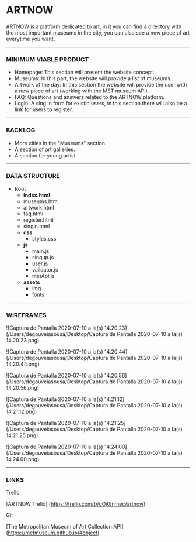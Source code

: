 # ARTNOW 

ARTNOW is a platform dedicated to art, in it you can find a directory with the most important museums in the city, you can also see a new piece of art everytime you want.

---

### MINIMUM VIABLE PRODUCT

- Homepage: This section will present the website concept.
- Museums: In this part, the website will provide a list of museums.
- Artwork of the day: In this section the website will provide the user with a new piece of art (working with the MET museum API).
- FAQ: Questions and answers related to the ARTNOW platform.
- Login: A sing in form for existin users, in this section there will also be a link for users to register.

***

### BACKLOG 

- More cities in the "Museums" section.
- A section of art galleries.
- A section for young artist. 

***

### DATA STRUCTURE

- Root
  * **index.html**
  * museums.html
  * artwork.html
  * faq.html
  * register.html
  * singin.html
  * **css**
    * styles.css
  * **js**
    * main.js
    * singup.js
    * user.js
    * validator.js
    * metApi.js
  * **assets**
    * img
    * fonts

-----

### WIREFRAMES

![Captura de Pantalla 2020-07-10 a la(s) 14.20.23](/Users/degouveiasousa/Desktop/Captura de Pantalla 2020-07-10 a la(s) 14.20.23.png)

![Captura de Pantalla 2020-07-10 a la(s) 14.20.44](/Users/degouveiasousa/Desktop/Captura de Pantalla 2020-07-10 a la(s) 14.20.44.png)

![Captura de Pantalla 2020-07-10 a la(s) 14.20.56](/Users/degouveiasousa/Desktop/Captura de Pantalla 2020-07-10 a la(s) 14.20.56.png)

![Captura de Pantalla 2020-07-10 a la(s) 14.21.12](/Users/degouveiasousa/Desktop/Captura de Pantalla 2020-07-10 a la(s) 14.21.12.png)

![Captura de Pantalla 2020-07-10 a la(s) 14.21.25](/Users/degouveiasousa/Desktop/Captura de Pantalla 2020-07-10 a la(s) 14.21.25.png)

![Captura de Pantalla 2020-07-10 a la(s) 14.24.00](/Users/degouveiasousa/Desktop/Captura de Pantalla 2020-07-10 a la(s) 14.24.00.png)

***

### LINKS

Trello

[ARTNOW Trello] (https://trello.com/b/uOi0mmec/artnow)

Git

[The Metropolitan Museum of Art Collection API] (https://metmuseum.github.io/#object) 

